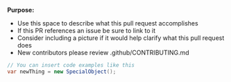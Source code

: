 **Purpose:**
* Use this space to describe what this pull request accomplishes
* If this PR references an issue be sure to link to it
* Consider including a picture if it would help clarify what this pull request does
* New contributors please review .github/CONTRIBUTING.md

```cs
// You can insert code examples like this
var newThing = new SpecialObject();
```